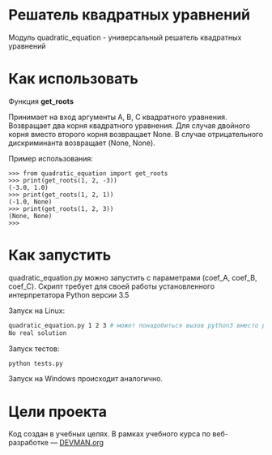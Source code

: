 # Решатель квадратных уравнений

Модуль quadratic_equation - универсальный решатель квадратных уравнений

# Как использовать

Функция **get_roots**

Принимает на вход аргументы A, B, C квадратного уравнения. Возвращает два корня квадратного уравнения. Для случая двойного корня вместо второго корня возвращает None. В случае отрицательного дискриминанта возвращает (None, None). 

Пример использования:

    >>> from quadratic_equation import get_roots
    >>> print(get_roots(1, 2, -3))
    (-3.0, 1.0)
    >>> print(get_roots(1, 2, 1))
    (-1.0, None)
    >>> print(get_roots(1, 2, 3))
    (None, None)
    >>>

# Как запустить

quadratic_equation.py можно запустить с параметрами (coef_A, coef_B, coef_C). Скрипт требует для своей работы установленного интерпретатора Python версии 3.5

Запуск на Linux:

```bash
quadratic_equation.py 1 2 3 # может понадобиться вызов python3 вместо python, зависит от настроек операционной системы
No real solution
```

Запуск тестов:

```bash
python tests.py
```

Запуск на Windows происходит аналогично.

# Цели проекта

Код создан в учебных целях. В рамках учебного курса по веб-разработке ― [DEVMAN.org](https://devman.org)
